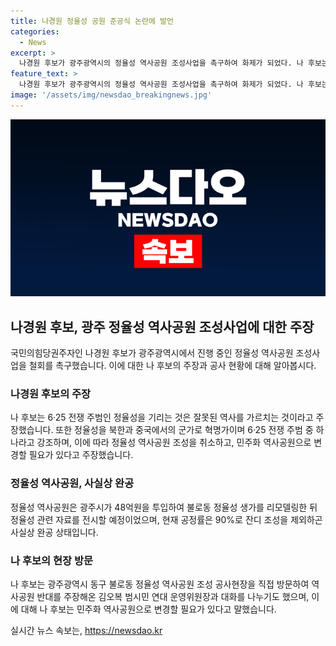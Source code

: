 ```yaml
---
title: 나경원 정율성 공원 준공식 논란에 발언
categories:
  - News
excerpt: >
  나경원 후보가 광주광역시의 정율성 역사공원 조성사업을 촉구하여 화제가 되었다. 나 후보는 6·25 전쟁 주범으로 여겨지는 정율성을 기리는 것을 반대하고, 광주를 대표하는 정율성을 민주화 역사공원으로 거듭나게 할 것을 주장했다. 광주시는 논란 속에서 정율성 역사공원을 거의 완공한 상태이나, 철회 여부는 아직 결정되지 않았다. 정율성은 북한과 중국에서의 군가이자 작곡가로 활동하였으며, 이로 인해 역사공원 조성에 대한 논란이 계속되고 있다.
feature_text: >
  나경원 후보가 광주광역시의 정율성 역사공원 조성사업을 촉구하여 화제가 되었다. 나 후보는 6·25 전쟁 주범으로 여겨지는 정율성을 기리는 것을 반대하고, 광주를 대표하는 정율성을 민주화 역사공원으로 거듭나게 할 것을 주장했다. 광주시는 논란 속에서 정율성 역사공원을 거의 완공한 상태이나, 철회 여부는 아직 결정되지 않았다. 정율성은 북한과 중국에서의 군가이자 작곡가로 활동하였으며, 이로 인해 역사공원 조성에 대한 논란이 계속되고 있다.
image: '/assets/img/newsdao_breakingnews.jpg'
---
```


<p><img src="/assets/img/newsdao_breakingnews.jpg" alt="firstkoreanews 속보" /></p>

<h2 data-ke-size="size26">나경원 후보, 광주 정율성 역사공원 조성사업에 대한 주장</h2>

<p data-ke-size="size16">국민의힘당권주자인 나경원 후보가 광주광역시에서 진행 중인 정율성 역사공원 조성사업을 철회를 촉구했습니다. 이에 대한 나 후보의 주장과 공사 현황에 대해 알아봅시다.</p>

<h3>나경원 후보의 주장</h3>

<p data-ke-size="size16">나 후보는 6·25 전쟁 주범인 정율성을 기리는 것은 잘못된 역사를 가르치는 것이라고 주장했습니다. 또한 정율성을 북한과 중국에서의 군가로 혁명가이며 6·25 전쟁 주범 중 하나라고 강조하며, 이에 따라 정율성 역사공원 조성을 취소하고, 민주화 역사공원으로 변경할 필요가 있다고 주장했습니다.</p>

<h3>정율성 역사공원, 사실상 완공</h3>

<p data-ke-size="size16">정율성 역사공원은 광주시가 48억원을 투입하여 불로동 정율성 생가를 리모델링한 뒤 정율성 관련 자료를 전시할 예정이었으며, 현재 공정률은 90%로 잔디 조성을 제외하곤 사실상 완공 상태입니다.</p>

<h3>나 후보의 현장 방문</h3>

<p data-ke-size="size16">나 후보는 광주광역시 동구 불로동 정율성 역사공원 조성 공사현장을 직접 방문하여 역사공원 반대를 주장해온 김오복 범시민 연대 운영위원장과 대화를 나누기도 했으며, 이에 대해 나 후보는 민주화 역사공원으로 변경할 필요가 있다고 말했습니다.</p>
실시간 뉴스 속보는, <a href="https://newsdao.kr" rel="dofollow">https://newsdao.kr</a>


